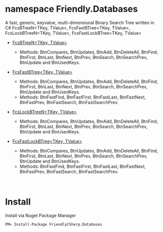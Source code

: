 # namespace Friendly.Databases

A fast, generic, keyvalue, multi-dimensional Binary Search Tree written in C#
FcsBTreeN<TKey, TValue>, FcsFastBTree<TKey, TValue>, FcsLockBTreeN<TKey, TValue>, FcsFastLockBTree<TKey, TValue>

 * [FcsBTreeN<TKey, TValue>](FcsBTreeN.cs)
   + Methods: BtnCompares, BtnUpdates, BtnAdd, BtnDeleteAll, BtnFind, BtnFirst, BtnLast, BtnNext, BtnPrev, BtnSearch, BtnSearchPrev, BtnUpdate and BtnUsedKeys.

 * [FcsFastBTree<TKey, TValue>](FcsFastBTreeN.cs)
   + Methods: BtnCompares, BtnUpdates, BtnAdd, BtnDeleteAll, BtnFind, BtnFirst, BtnLast, BtnNext, BtnPrev, BtnSearch, BtnSearchPrev, BtnUpdate and BtnUsedKeys.
   + Methods: BtnFastFind, BtnFastFirst, BtnFastLast, BtnFastNext, BtnFastPrev, BtnFastSearch, BtnFastSearchPrev.

 * [FcsLockBTreeN<TKey, TValue>](FcsLockBTreeN.cs)
   + Methods: BtnCompares, BtnUpdates, BtnAdd, BtnDeleteAll, BtnFind, BtnFirst, BtnLast, BtnNext, BtnPrev, BtnSearch, BtnSearchPrev, BtnUpdate and BtnUsedKeys.

 * [FcsFastLockBTree<TKey, TValue>](FcsFastLockBTreeN.cs)
   + Methods: BtnCompares, BtnUpdates, BtnAdd, BtnDeleteAll, BtnFind, BtnFirst, BtnLast, BtnNext, BtnPrev, BtnSearch, BtnSearchPrev, BtnUpdate and BtnUsedKeys.
   + Methods: BtnFastFind, BtnFastFirst, BtnFastLast, BtnFastNext, BtnFastPrev, BtnFastSearch, BtnFastSearchPrev.

　
# Install
Install via Nuget Package Manager

```
PM> Install-Package FriendlyCSherp.Databases
```
